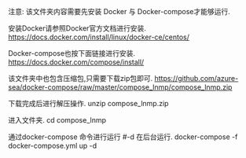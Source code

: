 注意:
该文件夹内容需要先安装 Docker 与 Docker-compose才能够运行.

安装Docker请参照Docker官方文档进行安装.
https://docs.docker.com/install/linux/docker-ce/centos/

Docker-compose也按下面链接进行安装.
https://docs.docker.com/compose/install/

该文件夹中也包含压缩包,只需要下载zip包即可.
https://github.com/azure-sea/docker-compose/raw/master/compose_lnmp/compose_lnmp.zip

下载完成后进行解压操作.
unzip compose_lnmp.zip

进入文件夹.
cd compose_lnmp

通过docker-compose 命令进行运行 #-d 在后台运行.
docker-compose -f docker-compose.yml up -d
